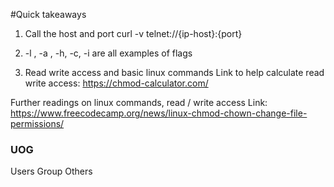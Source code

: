 #Quick takeaways

1. Call the host and port
   curl -v telnet://{ip-host}:{port}

2. -l , -a , -h, -c, -i are all examples of flags

3. Read write access and basic linux commands
   Link to help calculate read write access:
   https://chmod-calculator.com/

Further readings on linux commands, read / write access
Link: https://www.freecodecamp.org/news/linux-chmod-chown-change-file-permissions/

### UOG

Users
Group
Others
